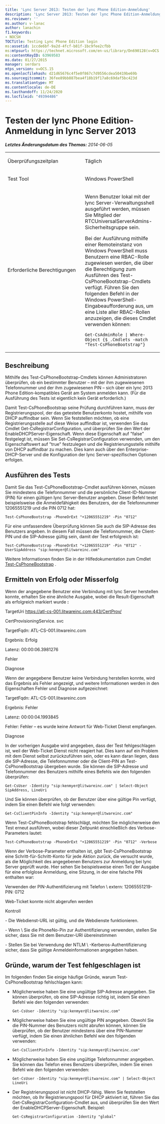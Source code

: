 ```yaml
---
title: 'Lync Server 2013: Testen der lync Phone Edition-Anmeldung'
description: 'Lync Server 2013: Testen der lync Phone Edition-Anmeldung'
ms.reviewer: ''
ms.author: v-lanac
author: lanachin
f1.keywords:
- NOCSH
TOCTitle: Testing Lync Phone Edition login
ms:assetid: 1ccde6bf-9a2d-4fcf-b81f-1bc9fee2cfbb
ms:mtpsurl: https://technet.microsoft.com/en-us/library/Dn690128(v=OCS.15)
ms:contentKeyID: 63969583
ms.date: 01/27/2015
manager: serdars
mtps_version: v=OCS.15
ms.openlocfilehash: d21d65676c4f5e0f867c7d9556cdea50419be69b
ms.sourcegitcommit: 36fee89bb887bea4f18b19f17a8c69daf5bc423d
ms.translationtype: MT
ms.contentlocale: de-DE
ms.lasthandoff: 11/24/2020
ms.locfileid: "49394486"
---
```

# <a name="testing-lync-phone-edition-login-in-lync-server-2013"></a>Testen der lync Phone Edition-Anmeldung in lync Server 2013

<div data-xmlns="http://www.w3.org/1999/xhtml">

<div class="topic" data-xmlns="http://www.w3.org/1999/xhtml" data-msxsl="urn:schemas-microsoft-com:xslt" data-cs="https://msdn.microsoft.com/">

<div data-asp="https://msdn2.microsoft.com/asp">



</div>

<div id="mainSection">

<div id="mainBody">

<span> </span>

_**Letztes Änderungsdatum des Themas:** 2014-06-05_


<table>
<colgroup>
<col style="width: 50%" />
<col style="width: 50%" />
</colgroup>
<tbody>
<tr class="odd">
<td><p>Überprüfungszeitplan</p></td>
<td><p>Täglich</p></td>
</tr>
<tr class="even">
<td><p>Test Tool</p></td>
<td><p>Windows PowerShell</p></td>
</tr>
<tr class="odd">
<td><p>Erforderliche Berechtigungen</p></td>
<td><p>Wenn Benutzer lokal mit der lync Server-Verwaltungsshell ausgeführt werden, müssen Sie Mitglied der RTCUniversalServerAdmins-Sicherheitsgruppe sein.</p>
<p>Bei der Ausführung mithilfe einer Remoteinstanz von Windows PowerShell muss Benutzern eine RBAC-Rolle zugewiesen werden, die über die Berechtigung zum Ausführen des Test-CsPhoneBootstrap-Cmdlets verfügt. Führen Sie den folgenden Befehl in der Windows PowerShell-Eingabeaufforderung aus, um eine Liste aller RBAC-Rollen anzuzeigen, die dieses Cmdlet verwenden können:</p>
<pre><code>Get-CsAdminRole | Where-Object {$_.Cmdlets -match &quot;Test-CsPhoneBootstrap&quot;}</code></pre></td>
</tr>
</tbody>
</table>


<div>

## <a name="description"></a>Beschreibung

Mithilfe des Test-CsPhoneBootstrap-Cmdlets können Administratoren überprüfen, ob ein bestimmter Benutzer – mit der ihm zugewiesenen Telefonnummer und der ihm zugewiesenen PIN – sich über ein lync 2013 Phone Edition-kompatibles Gerät am System anmelden kann. (Für die Ausführung des Tests ist eigentlich kein Gerät erforderlich.)

Damit Test-CsPhoneBootstrap seine Prüfung durchführen kann, muss der Registrierungspool, der das getestete Benutzerkonto hostet, mithilfe von DHCP auffindbar sein. Wenn Sie feststellen möchten, ob eine Registrierungsstelle auf diese Weise auffindbar ist, verwenden Sie das Cmdlet Get-CsRegistrarConfiguration, und überprüfen Sie den Wert der EnableDHCPServer-Eigenschaft. Wenn diese Eigenschaft auf "false" festgelegt ist, müssen Sie Set-CsRegistrarConfiguration verwenden, um den Eigenschaftswert auf "true" festzulegen und die Registrierungsstelle mithilfe von DHCP auffindbar zu machen. Dies kann auch über den Enterprise-DHCP-Server und die Konfiguration der lync Server-spezifischen Optionen erfolgen.

</div>

<div>

## <a name="running-the-test"></a>Ausführen des Tests

Damit Sie das Test-CsPhoneBootstrap-Cmdlet ausführen können, müssen Sie mindestens die Telefonnummer und die persönliche Client-ID-Nummer (PIN) für einen gültigen lync Server-Benutzer angeben. Dieser Befehl testet beispielsweise die Anmeldefähigkeit des Benutzers, der die Telefonnummer 12065551219 und die PIN 0712 hat:

    Test-CsPhoneBootstrap -PhoneOrExt "+12065551219" -Pin "0712"

Für eine umfassendere Überprüfung können Sie auch die SIP-Adresse des Benutzers angeben. In diesem Fall müssen die Telefonnummer, die Client-PIN und die SIP-Adresse gültig sein, damit der Test erfolgreich ist:

    Test-CsPhoneBootstrap -PhoneOrExt "+12065551219" -Pin "0712" -UserSipAddress "sip:kenmyer@litwareinc.com"

Weitere Informationen finden Sie in der Hilfedokumentation zum Cmdlet [Test-CsPhoneBootstrap](https://docs.microsoft.com/powershell/module/skype/Test-CsPhoneBootstrap) .

</div>

<div>

## <a name="determining-success-or-failure"></a>Ermitteln von Erfolg oder Misserfolg

Wenn der angegebene Benutzer eine Verbindung mit lync Server herstellen konnte, erhalten Sie eine ähnliche Ausgabe, wobei die Result-Eigenschaft als erfolgreich markiert wurde **:**

TargetUri https://atl-cs-001.litwareinc.com:443/CertProv/

CertProvisioningService. svc

TargetFqdn: ATL-CS-001.litwareinc.com

Ergebnis: Erfolg

Latenz: 00:00:06.3981276

Fehler

Diagnose

Wenn der angegebene Benutzer keine Verbindung herstellen konnte, wird das Ergebnis als Fehler angezeigt, und weitere Informationen werden in den Eigenschaften Fehler und Diagnose aufgezeichnet:

TargetFqdn: ATL-CS-001.litwareinc.com

Ergebnis: Fehler

Latenz: 00:00:04.1993845

Fehler: Fehler – es wurde keine Antwort für Web-Ticket Dienst empfangen.

Diagnose

In der vorherigen Ausgabe wird angegeben, dass der Test fehlgeschlagen ist, weil der Web-Ticket Dienst nicht reagiert hat. Dies kann auf ein Problem mit dem Dienst selbst zurückzuführen sein, oder es kann daran liegen, dass die SIP-Adresse, die Telefonnummer oder die Client-PIN an Test-CsPhoneBootstrap übergeben wurde. Sie können die SIP-Adresse und Telefonnummer des Benutzers mithilfe eines Befehls wie den folgenden überprüfen:

    Get-CsUser -Identity "sip:kenmyer@litwareinc.com" | Select-Object SipAddress, LineUri

Und Sie können überprüfen, ob der Benutzer über eine gültige Pin verfügt, indem Sie einen Befehl wie folgt verwenden:

    Get-CsClientPinInfo -Identity "sip:kenmyer@litwareinc.com" 

Wenn Test-CsPhoneBootstrap fehlschlägt, möchten Sie möglicherweise den Test erneut ausführen, wobei dieser Zeitpunkt einschließlich des Verbose-Parameters lautet:

    Test-CsPhoneBootstrap -PhoneOrExt "+12065551219" -Pin "0712" -Verbose

Wenn der Verbose-Parameter enthalten ist, gibt Test-CsPhoneBootstrap eine Schritt-für-Schritt-Konto für jede Aktion zurück, die versucht wurde, als die Möglichkeit des angegebenen Benutzers zur Anmeldung bei lync Server geprüft wurde. Hier sehen Sie beispielsweise einen Teil der Ausgabe für eine erfolglose Anmeldung, eine Sitzung, in der eine falsche PIN enthalten war:

Verwenden der PIN-Authentifizierung mit Telefon \\ extern: 12065551219-PIN: 0712

Web-Ticket konnte nicht abgerufen werden

Kontroll

\- Die Webdienst-URL ist gültig, und die Webdienste funktionieren.

\- Wenn \\ Sie die PhoneNo-Pin zur Authentifizierung verwenden, stellen Sie sicher, dass Sie mit dem Benutzer-URI übereinstimmen

\- Stellen Sie bei Verwendung der NTLM \\ -Kerberos-Authentifizierung sicher, dass Sie gültige Anmeldeinformationen angegeben haben.

</div>

<div>

## <a name="reasons-why-the-test-might-have-failed"></a>Gründe, warum der Test fehlgeschlagen ist

Im folgenden finden Sie einige häufige Gründe, warum Test-CsPhoneBootstrap fehlschlagen kann:

  - Möglicherweise haben Sie eine ungültige SIP-Adresse angegeben. Sie können überprüfen, ob eine SIP-Adresse richtig ist, indem Sie einen Befehl wie den folgenden verwenden:
    
        Get-CsUser -Identity "sip:kenmyer@litwareinc.com"

  - Möglicherweise haben Sie eine ungültige PIN angegeben. Obwohl Sie die PIN-Nummer des Benutzers nicht abrufen können, können Sie überprüfen, ob der Benutzer mindestens über eine PIN-Nummer verfügt, indem Sie einen ähnlichen Befehl wie den folgenden verwenden:
    
        Get-CsClientPinInfo -Identity "sip:kenmyer@litwareinc.com"

  - Möglicherweise haben Sie eine ungültige Telefonnummer angegeben. Sie können das Telefon eines Benutzers überprüfen, indem Sie einen Befehl wie den folgenden verwenden:
    
        Get-CsUser -Identity "sip:kenmyer@litwareinc.com" | Select-Object LineUri

  - Der Registrierungspool ist nicht DHCP-fähig. Wenn Sie feststellen möchten, ob Ihr Registrierungspool für DHCP aktiviert ist, führen Sie das Get-CsRegistrarConfiguration-Cmdlet aus, und überprüfen Sie den Wert der EnableDHCPServer-Eigenschaft. Beispiel:
    
        Get-CsRegistrarConfiguration -Identity "global"

</div>

</div>

<span> </span>

</div>

</div>

</div>

